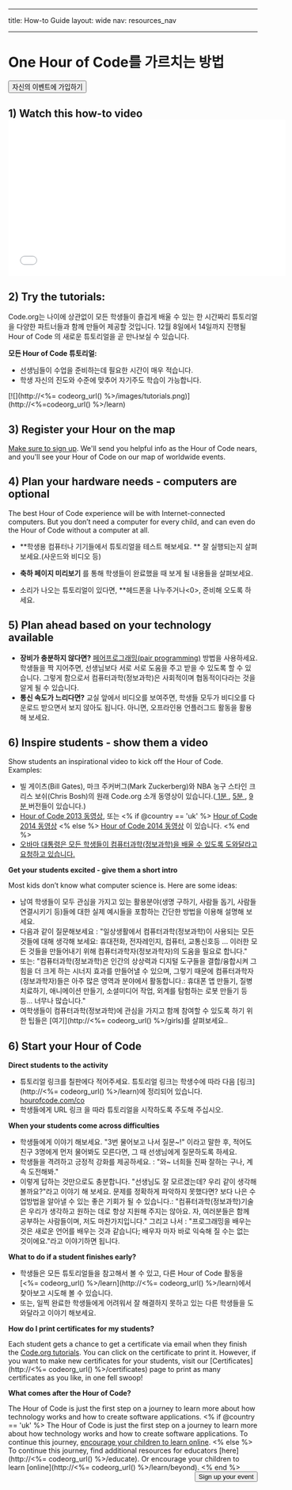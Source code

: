 * * *

title: How-to Guide layout: wide nav: resources_nav

* * *

<div class="row">
  <h1 class="col-sm-6">
    One Hour of Code를 가르치는 방법
  </h1>
  
  <div class="col-sm-6 button-container centered">
    <a href="<%= hoc_uri('/#join') %>"><button class="signup-button">자신의 이벤트에 가입하기</button></a>
  </div>
</div>

## 1) Watch this how-to video <iframe width="560" height="315" src="//www.youtube.com/embed/tQeSke4hIds" frameborder="0" allowfullscreen></iframe>
## 2) Try the tutorials:

Code.org는 나이에 상관없이 모든 학생들이 즐겁게 배울 수 있는 한 시간짜리 튜토리얼을 다양한 파트너들과 함께 만들어 제공할 것입니다. 12월 8일에서 14일까지 진행될 Hour of Code 의 새로운 튜토리얼을 곧 만나보실 수 있습니다.

**모든 Hour of Code 튜토리얼:**

  * 선생님들이 수업을 준비하는데 필요한 시간이 매우 적습니다.
  * 학생 자신의 진도와 수준에 맞추어 자기주도 학습이 가능합니다.

[![](http://<%= codeorg_url() %>/images/tutorials.png)](http://<%=codeorg_url() %>/learn)

## 3) Register your Hour on the map

[Make sure to sign up](<%= hoc_uri('/') %>). We'll send you helpful info as the Hour of Code nears, and you'll see your Hour of Code on our map of worldwide events.

## 4) Plan your hardware needs - computers are optional

The best Hour of Code experience will be with Internet-connected computers. But you don’t need a computer for every child, and can even do the Hour of Code without a computer at all.

  * **학생용 컴퓨터나 기기들에서 튜토리얼을 테스트 해보세요. ** 잘 실행되는지 살펴보세요.(사운드와 비디오 등)
  * **축하 페이지 미리보기** 를 통해 학생들이 완료했을 때 보게 될 내용들을 살펴보세요. 
  * 소리가 나오는 튜토리얼이 있다면, **헤드폰을 나누주거나<0>, 준비해 오도록 하세요.</li> </ul> 
    
    ## 5) Plan ahead based on your technology available
    
      * **장비가 충분하지 않다면?** [페어프로그래밍(pair programming)](http://www.ncwit.org/resources/pair-programming-box-power-collaborative-learning) 방법을 사용하세요. 학생들을 짝 지어주면, 선생님보다 서로 서로 도움을 주고 받을 수 있도록 할 수 있습니다. 그렇게 함으로서 컴퓨터과학(정보과학)은 사회적이며 협동적이다라는 것을 알게 될 수 있습니다.
      * **통신 속도가 느리다면?** 교실 앞에서 비디오를 보여주면, 학생들 모두가 비디오를 다운로드 받으면서 보지 않아도 됩니다. 아니면, 오프라인용 언플러그드 활동을 활용해 보세요. 
    
    ## 6) Inspire students - show them a video
    
    Show students an inspirational video to kick off the Hour of Code. Examples:
    
      * 빌 게이츠(Bill Gates), 마크 주커버그(Mark Zuckerberg)와 NBA 농구 스타인 크리스 보쉬(Chris Bosh)의 원래 Code.org 소개 동영상이 있습니다.([ 1분 ](https://www.youtube.com/watch?v=qYZF6oIZtfc), [ 5분 ](https://www.youtube.com/watch?v=nKIu9yen5nc), [ 9분 ](https://www.youtube.com/watch?v=dU1xS07N-FA) 버전들이 있습니다.)
      * [Hour of Code 2013 동영상](https://www.youtube.com/watch?v=FC5FbmsH4fw), 또는 <% if @country == 'uk' %> [Hour of Code 2014 동영상](https://www.youtube.com/watch?v=96B5-JGA9EQ) <% else %> [Hour of Code 2014 동영상](https://www.youtube.com/watch?v=rH7AjDMz_dc&index=2&list=PLzdnOPI1iJNe1WmdkMG-Ca8cLQpdEAL7Q) 이 있습니다. <% end %>
      * [오바마 대통령은 모든 학생들이 컴퓨터과학(정보과학)을 배울 수 있도록 도와달라고 요청하고 있습니다.](https://www.youtube.com/watch?v=6XvmhE1J9PY)
    
    **Get your students excited - give them a short intro**
    
    Most kids don’t know what computer science is. Here are some ideas:
    
      * 남여 학생들이 모두 관심을 가지고 있는 활용분야(생명 구하기, 사람들 돕기, 사람들 연결시키기 등)들에 대한 실제 예시들을 포함하는 간단한 방법을 이용해 설명해 보세요.
      * 다음과 같이 질문해보세요 : "일상생활에서 컴퓨터과학(정보과학)이 사용되는 모든 것들에 대해 생각해 보세요: 휴대전화, 전자레인지, 컴퓨터, 교통신호등 ... 이러한 모든 것들을 만들어내기 위해 컴퓨터과학자(정보과학자)의 도움을 필요로 합니다."
      * 또는: "컴퓨터과학(정보과학)은 인간의 상상력과 디지털 도구들을 결합/융합시켜 그 힘을 더 크게 하는 시너지 효과를 만들어낼 수 있으며, 그렇기 때문에 컴퓨터과학자(정보과학자)들은 아주 많은 영역과 분야에서 활동합니다.: 휴대폰 앱 만들기, 질병 치료하기, 애니메이션 만들기, 소셜미디어 작업, 외계를 탐험하는 로봇 만들기 등 등... 너무나 많습니다."
      * 여학생들이 컴퓨터과학(정보과학)에 관심을 가지고 함께 참여할 수 있도록 하기 위한 팁들은 [여기](http://<%= codeorg_url() %>/girls)를 살펴보세요.. 
    
    ## 6) Start your Hour of Code
    
    **Direct students to the activity**
    
      * 튜토리얼 링크를 칠판에다 적어주세요. 튜토리얼 링크는 학생수에 따라 다음 [링크](http://<%= codeorg_url() %>/learn)에 정리되어 있습니다. [hourofcode.com/co](http://hourofcode.com/co)
      * 학생들에게 URL 링크 을 따라 튜토리얼을 시작하도록 주도해 주십시오.
    
    **When your students come across difficulties**
    
      * 학생들에게 이야기 해보세요. "3번 물어보고 나서 질문~!" 이라고 말한 후, 적어도 친구 3명에게 먼저 물어봐도 모른다면, 그 때 선생님에게 질문하도록 하세요.
      * 학생들을 격려하고 긍정적 강화를 제공하세요. : "와~ 너희들 진짜 잘하는 구나, 계속 도전해봐."
      * 이렇게 답하는 것만으로도 충분합니다. "선생님도 잘 모르겠는데? 우리 같이 생각해볼까요?"라고 이야기 해 보세요. 문제를 정확하게 파악하지 못했다면? 보다 나은 수업방법을 알아낼 수 있는 좋은 기회가 될 수 있습니다.: "컴퓨터과학(정보과학)기술은 우리가 생각하고 원하는 데로 항상 지원해 주지는 않아요. 자, 여러분들은 함께 공부하는 사람들이며, 저도 마찬가지입니다." 그리고 나서 : "프로그래밍을 배우는 것은 새로운 언어를 배우는 것과 같습니다; 배우자 마자 바로 익숙해 질 수는 없는 것이에요."라고 이야기하면 됩니다.
    
    **What to do if a student finishes early?**
    
      * 학생들은 모든 튜토리얼들을 참고해서 볼 수 있고, 다른 Hour of Code 활동을 [<%= codeorg_url() %>/learn](http://<%= codeorg_url() %>/learn)에서 찾아보고 시도해 볼 수 있습니다.
      * 또는, 일찍 완료한 학생들에게 어려워서 잘 해결하지 못하고 있는 다른 학생들을 도와달라고 이야기 해보세요.
    
    **How do I print certificates for my students?**
    
    Each student gets a chance to get a certificate via email when they finish the [Code.org tutorials](http://studio.code.org). You can click on the certificate to print it. However, if you want to make new certificates for your students, visit our [Certificates](http://<%= codeorg_url() %>/certificates) page to print as many certificates as you like, in one fell swoop!
    
    **What comes after the Hour of Code?**
    
    The Hour of Code is just the first step on a journey to learn more about how technology works and how to create software applications. <% if @country == 'uk' %> The Hour of Code is just the first step on a journey to learn more about how technology works and how to create software applications. To continue this journey, [encourage your children to learn online](http://uk.code.org/learn/beyond). <% else %> To continue this journey, find additional resources for educators [here](http://<%= codeorg_url() %>/educate). Or encourage your children to learn [online](http://<%= codeorg_url() %>/learn/beyond). <% end %> <a style="display: block" href="<%= hoc_uri('/#join') %>"><button style="float: right;">Sign up your event</button></a>